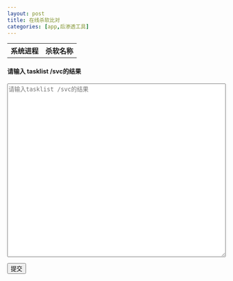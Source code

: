 ```yaml
---
layout: post
title: 在线杀软比对
categories: [app,后渗透工具]
---
```


<script>
    var xhr = new XMLHttpRequest();
    xhr.open("GET","/assets/js/tools/av.json",false);
    xhr.send();
    if (xhr.status === 200) {
        var jsonData = JSON.parse(xhr.responseText);
        window.myData = jsonData;
    }

    function avTest() {
        var inputArr = document.getElementById("input").value.split("\n");
        var table = document.getElementById("myTable");
        var rowCount = table.rows.length;
        for (var i = rowCount - 1; i > 0; i--) {
            table.deleteRow(i);
        }
        for (var key in window.myData){
            for (var i = 0; i < inputArr.length; i++){
                if (inputArr[i].startsWith(key)){
                    var row = table.insertRow(1);
                    var cell1 = row.insertCell(0);
                    var cell2 = row.insertCell(1);
                    cell1.innerHTML = key;
                    cell2.innerHTML = window.myData[key];
                    break;
                }
            }
        }
    }
</script>

<style>
    table td {
        text-align: center;
    }

    textarea {
        width: 100%;
        height: 400px;
    }
</style>

<table id="myTable">
    <tr>
        <th>系统进程</th>
        <th>杀软名称</th>
    </tr>
</table>

#### 请输入 tasklist /svc的结果
<textarea id="input" placeholder="请输入tasklist /svc的结果"></textarea>
<button onclick="avTest()">提交</button>